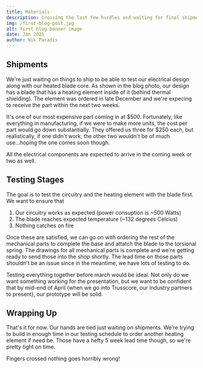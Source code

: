 ```yaml
---
title: Materials
description: Crossing the last few hurdles and waiting for final shipments before testing.
img: /first-blog-post.jpg
alt: first blog banner image
date: Jan 2021
author: Nik Paradis
---
```


## Shipments

We're just waiting on things to ship to be able to test our electrical design along with our heated blade core. As shown in the blog photo, our design has a blade that has a heating element inside of it (behind thermal shielding). The element was ordered in late December and we're expecing to receive the part within the next two weeks. 

It's one of our most expensive part coming in at $500. Fortunately, like everything in manufacturing, if we were to make more units, the cost per part would go down substantially. They offered us three for $250 each, but realistically, if one didn't work, the other two wouldn't be of much use...hoping the one comes soon though.

All the electrical components are expected to arrive in the coming week or two as well.

## Testing Stages
The goal is to test the circuitry and the heating element with the blade first. We want to ensure that

1. Our circuitry works as expected (power consuption is ~500 Watts)
2. The blade reaches expected temperature (~132 degrees Celcius)
3. Nothing catches on fire

Once these are satisfied, we can go on with ordering the rest of the mechanical parts to complete the base and attatch the blade to the torsional spring. The drawings for all mechanical parts is complete and we're getting ready to send those into the shop shortly. The lead time on those parts shouldn't be an issue since in the meantime, we have lots of testing to do.

Testing everything together before march would be ideal. Not only do we want something working for the presentation, but we want to be confident that by mid-end of April (when we go into Trusscore, our industry partners to present), our prototype will be solid.

## Wrapping Up
That's it for now. Our hands are tied just waiting on shipments. We're trying to build in enough time in our testing schedule to order another heating element if need be. Those have a hefty 5 week lead time though, so we're pretty tight on time.

Fingers crossed nothing goes horribly wrong!